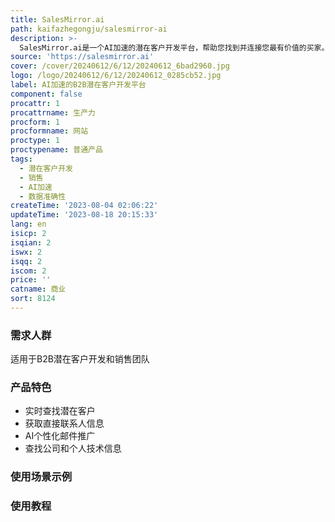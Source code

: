 ```yaml
---
title: SalesMirror.ai
path: kaifazhegongju/salesmirror-ai
description: >-
  SalesMirror.ai是一个AI加速的潜在客户开发平台，帮助您找到并连接您最有价值的买家。实时查找符合您销售目标的公司或个人。获取直接联系人信息和员工的直接业务联系方式。我们提供95%数据准确性的B2B潜在客户开发服务。
source: 'https://salesmirror.ai'
cover: /cover/20240612/6/12/20240612_6bad2960.jpg
logo: /logo/20240612/6/12/20240612_0285cb52.jpg
label: AI加速的B2B潜在客户开发平台
component: false
procattr: 1
procattrname: 生产力
procform: 1
procformname: 网站
proctype: 1
proctypename: 普通产品
tags:
  - 潜在客户开发
  - 销售
  - AI加速
  - 数据准确性
createTime: '2023-08-04 02:06:22'
updateTime: '2023-08-18 20:15:33'
lang: en
isicp: 2
isqian: 2
iswx: 2
isqq: 2
iscom: 2
price: ''
catname: 商业
sort: 8124
---
```




### 需求人群
适用于B2B潜在客户开发和销售团队

### 产品特色
- 实时查找潜在客户
- 获取直接联系人信息
- AI个性化邮件推广
- 查找公司和个人技术信息

### 使用场景示例


### 使用教程


  
